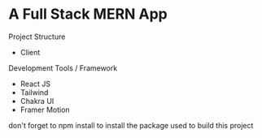 # A Full Stack MERN App

Project Structure

- Client

Development Tools / Framework

- React JS
- Tailwind
- Chakra UI
- Framer Motion

don't forget to npm install to install the package used to build this project
